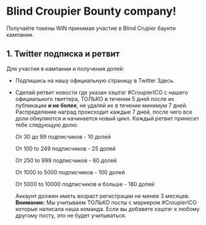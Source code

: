 # Blind Croupier Bounty company!

Получайте токены WIN принимая участие в Blind Crupier баунти кампании.

## 1. Twitter подписка и ретвит
Для участия в кампании и получения долей: 
* Подпишись на нашу официальную страницу в Twitter Здесь.
* Сделай ретвит новости где указан хэштэг #CroupierICO с нашего официального твиттера, ТОЛЬКО в течении 5 дней после их публикации **и не более**, не удаляй их в течении минимум 7 дней. Распределение наград происходит каждые 7 дней, после чего все доли обнуляются и начинается новый цикл. Каждый ретвит принесет тебе следующую долю:

    От 30 до 99 подписчиков - 10 долей
    
    От 100 to 249 подписчиков - 25 долей
    
    От 250 to 999 подписчиков - 60 долей
    
    От 1000 to 5000 подписчиков - 100 долей
    
    От 5000 to 10000 подписчиков и больше - 180 долей
    
  Аккаунт должен иметь возраст регистрации не менее 3 месяцев.
  **Внимание:** Мы учитываем ТОЛЬКО посты с маркером #CroupierICO которые написала наша команда. Если вы добавите хэштэг к любому другому посту, это не будет учитываться.

